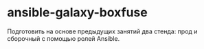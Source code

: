# ansible-galaxy-boxfuse
Подготовить на основе предыдущих занятий два стенда: прод и сборочный с помощью ролей Ansible.
